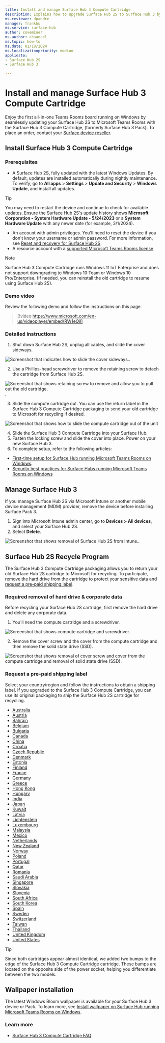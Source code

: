 ```yaml
---
title: Install and manage Surface Hub 3 Compute Cartridge
description: Explains how to upgrade Surface Hub 2S to Surface Hub 3 by installing the Surface Hub 3 Compute Cartridge. 
ms.reviewer: dpandre
manager: frankbu
ms.service: surface-hub
author: coveminer
ms.author: chauncel
ms.topic: how-to
ms.date: 01/18/2024
ms.localizationpriority: medium
appliesto:
- Surface Hub 2S
- Surface Hub 3

---
```


# Install and manage Surface Hub 3 Compute Cartridge

Enjoy the first all-in-one Teams Rooms board running on Windows by seamlessly updating your Surface Hub 2S to Microsoft Teams Rooms with the Surface Hub 3 Compute Cartridge, (formerly Surface Hub 3 Pack). To place an order, contact your [Surface device reseller](https://www.microsoft.com/surface/business/where-to-buy-microsoft-surface#DEVICESRESELLERS).

## Install Surface Hub 3 Compute Cartridge

### Prerequisites

- A Surface Hub 2S, fully updated with the latest Windows Updates. By default, updates are installed automatically during nightly maintenance. To verify, go to **All apps** > **Settings** > **Update and Security** > **Windows Update**, and install all updates.

> [!TIP]
> You may need to restart the device and continue to check for available updates. Ensure the Surface Hub 2S's update history shows **Microsoft Corporation - System Hardware Update - 5/24/2023** or a **System Hardware Update** with any newer date (for example, 3/1/2024).

- An account with admin privileges. You'll need to reset the device if you don't know your username or admin password. For more information, see [Reset and recovery for Surface Hub 2S](/surface-hub/surface-hub-2s-recover-reset).
- A resource account with a [supported Microsoft Teams Rooms license](/microsoftteams/rooms/rooms-licensing).

> [!NOTE]
> Surface Hub 3 Compute Cartridge runs Windows 11 IoT Enterprise and does not support downgrading to Windows 10 Team or Windows 10 Pro/Enterprise. (If needed, you can reinstall the old cartridge to resume using Surface Hub 2S). 

### Demo video

Review the following demo and follow the instructions on this page.

> [!video https://www.microsoft.com/en-us/videoplayer/embed/RW1eQiI]

### Detailed instructions

1. Shut down Surface Hub 2S, unplug all cables, and slide the cover sideways.

  ![Screenshot that indicates how to slide the cover sideways.](images/remove-cartridge-fig1.png).

2. Use a Phillips-head screwdriver to remove the retaining screw to detach the cartridge from Surface Hub 2S.

  ![Screenshot that shows retaining screw to remove and allow you to pull out the old cartridge.](images/remove-cartridge-fig2.png).

3. Slide the compute cartridge out. You can use the return label in the Surface Hub 3 Compute Cartridge packaging to send your old cartridge to Microsoft for recycling if desired.

  ![Screenshot that shows how to slide the compute cartridge out of the unit](images/remove-cartridge-fig3.png)

4. Slide the Surface Hub 3 Compute Cartridge into your Surface Hub.
5. Fasten the locking screw and slide the cover into place. Power on your new Surface Hub 3.  
6. To complete setup, refer to the following articles:

- [First-time setup for Surface Hub running Microsoft Teams Rooms on Windows](first-run-program-surface-hub-3.md).
- [Security best practices for Surface Hubs running Microsoft Teams Rooms on Windows](surface-hub-3-security.md)

## Manage Surface Hub 3 

If you manage Surface Hub 2S via Microsoft Intune or another mobile device management (MDM) provider, remove the device before installing Surface Pack 3.

1. Sign into Microsoft Intune admin center, go to **Devices > All devices**,  and select your Surface Hub 2S.
2. Select **Delete**.

  ![Screenshot that shows removal of Surface Hub 2S from Intune.](images/remove-hub2s-from-intune.png).

## Surface Hub 2S Recycle Program

The Surface Hub 3 Compute Cartridge packaging allows you to return your old Surface Hub 2S cartridge to Microsoft for recycling. To participate, [remove the hard drive](#required-removal-of-hard-drive--corporate-data) from the cartridge to protect your sensitive data and [request a pre-paid shipping label](#request-a-pre-paid-shipping-label). 

### Required removal of hard drive & corporate data

Before recycling your Surface Hub 2S cartridge, first remove the hard drive and delete any corporate data.

1. You'll need the compute cartridge and a screwdriver.

![Screenshot that shows compute cartridge and screwdriver.](images/surface-hub-2s-repack-7.png)

2. Remove the cover screw and the cover from the compute cartridge and then remove the solid state drive (SSD).

![Screenshot that shows removal of cover screw and cover from the compute cartridge and removal of solid state drive (SSD).](images/surface-hub-2s-repack-8.png)

### Request a pre-paid shipping label

Select your country/region and follow the instructions to obtain a shipping label. If you upgraded to the Surface Hub 3 Compute Cartridge, you can use its original packaging to ship the Surface Hub 2S cartridge for recycling. 

- [Australia](https://microsoft-hub.tes-amm.com/_Content/en-AU/)
- [Austria](https://microsoft-hub.tes-amm.com/_Content/de-AT/)
- [Bahrain](https://microsoft-hub.tes-amm.com/_Content/ar-BH/)
- [Belgium](https://microsoft-hub.tes-amm.com/_Content/nl-BE/)
- [Bulgaria](https://microsoft-hub.tes-amm.com/_Content/bg-BG)
- [Canada](https://microsoft-hub.tes-amm.com/_Content/en-CA/)
- [China](https://microsoft-hub.tes-amm.com/_Content/zh-CN/)
- [Croatia](https://microsoft-hub.tes-amm.com/_Content/hr-HR/)
- [Czech Republic](https://microsoft-hub.tes-amm.com/_Content/cs-CZ/)
- [Denmark](https://microsoft-hub.tes-amm.com/_Content/da-DK/)
- [Estonia](https://microsoft-hub.tes-amm.com/_Content/et-EE/)
- [Finland](https://microsoft-hub.tes-amm.com/_Content/fi-FI/)
- [France](https://microsoft-hub.tes-amm.com/_Content/fr-FR/)
- [Germany](https://microsoft-hub.tes-amm.com/_Content/de-DE/)
- [Greece](https://microsoft-hub.tes-amm.com/_Content/el-GR/)
- [Hong Kong](https://microsoft-hub.tes-amm.com/_Content/en-HK/)
- [Hungary](https://microsoft-hub.tes-amm.com/_Content/hu-HU/)
- [India](https://microsoft-hub.tes-amm.com/_Content/en-IN/)
- [Japan](https://microsoft-hub.tes-amm.com/_Content/ja-JP/)
- [Kuwait](https://microsoft-hub.tes-amm.com/_Content/ar-KW/)
- [Latvia](https://microsoft-hub.tes-amm.com/_Content/lv-LV/)
- [Lichtenstein](https://microsoft-hub.tes-amm.com/_Content/de-LI/)
- [Luxembourg](https://microsoft-hub.tes-amm.com/_Content/fr-LU/)
- [Malaysia](https://microsoft-hub.tes-amm.com/_Content/ms-MY/)
- [Mexico](https://microsoft-hub.tes-amm.com/_Content/es-MX/)
- [Netherlands](https://microsoft-hub.tes-amm.com/_Content/nl-NL/)
- [New Zealand](https://microsoft-hub.tes-amm.com/_Content/en-NZ/)
- [Norway](https://microsoft-hub.tes-amm.com/_Content/no/)
- [Poland](https://microsoft-hub.tes-amm.com/_Content/pl-PL/)
- [Portugal](https://microsoft-hub.tes-amm.com/_Content/pt-PT/)
- [Qatar](https://microsoft-hub.tes-amm.com/_Content/ar-QA/)
- [Romania](https://microsoft-hub.tes-amm.com/_Content/ro-RO/)
- [Saudi Arabia](https://microsoft-hub.tes-amm.com/_Content/ar-SA/)
- [Singapore](https://microsoft-hub.tes-amm.com/_Content/en-SG/)
- [Slovakia](https://microsoft-hub.tes-amm.com/_Content/sk-SK/)
- [Slovenia](https://microsoft-hub.tes-amm.com/_Content/sl-SI/)
- [South Africa](https://microsoft-hub.tes-amm.com/_Content/af-ZA/)
- [South Korea](https://microsoft-hub.tes-amm.com/_Content/ko-KR/)
- [Spain](https://microsoft-hub.tes-amm.com/_Content/es-ES/)
- [Sweden](https://microsoft-hub.tes-amm.com/_Content/sv-SE/)
- [Switzerland](https://microsoft-hub.tes-amm.com/_Content/fr-CH/)
- [Taiwan](https://microsoft-hub.tes-amm.com/_Content/zh-TW/)
- [Thailand](https://microsoft-hub.tes-amm.com/_Content/th-TH/)
- [United Kingdom](https://microsoft-hub.tes-amm.com/_Content/en-GB/)
- [United States](https://microsoft-hub.tes-amm.com/_Content/en-US/)

> [!TIP]
> Since both cartridges appear almost identical, we added two bumps to the edge of the Surface Hub 3 Compute Cartridge cartridge. These bumps are located on the opposite side of the power socket, helping you differentiate between the two models.

## Wallpaper installation

The latest Windows Bloom wallpaper is available for your Surface Hub 3 device or Pack. To learn more, see [Install wallpaper on Surface Hub running Microsoft Teams Rooms on Windows](install-wallpaper-surface-hub.md).

### Learn more

- [Surface Hub 3 Compute Cartridge FAQ](surface-hub-3-pack-faq.md)

